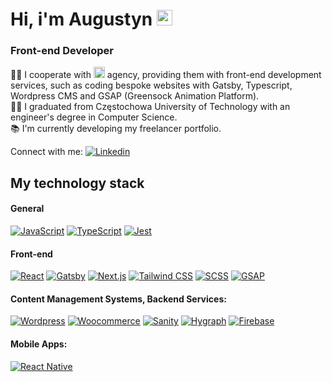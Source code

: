 <h1>
  Hi, i'm Augustyn <img src="https://media.giphy.com/media/hvRJCLFzcasrR4ia7z/giphy.gif" width="25px" height="25px">
</h1>

### Front-end Developer
<p>👨‍💻 I cooperate with <a href="https://heyguys.io/en/projects/"><img alt="Heyguys" width="18px" height="18px" src="https://heyguys.io/favicon-32x32.png?v=cc54e07872cb47e5b5b14e266c6e188e"></a> agency, providing them with front-end development services, such as coding bespoke websites with Gatsby, Typescript, Wordpress CMS and GSAP (Greensock Animation Platform).<br>
🧑‍🎓 I graduated from Częstochowa University of Technology with an engineer's degree in Computer Science.<br>
📚 I'm currently developing my freelancer portfolio.</p>

Connect with me:  [![Linkedin](https://img.shields.io/badge/linkedin-0077B5?logo=linkedin&logoColor=white&style=flat-square)](https://www.linkedin.com/in/augustynglowacki/)

## My technology stack

#### General
[![JavaScript](https://img.shields.io/badge/-JavaScript-F7DF1E?style=flat-square&logo=javascript&logoColor=white)](https://www.javascript.com/)
[![TypeScript](https://img.shields.io/badge/-TypeScript-007ACC?style=flat-square&logo=typescript&logoColor=white)](https://www.typescriptlang.org/)
[![Jest](https://img.shields.io/badge/-Jest-C21325?style=flat-square&logo=jest&logoColor=white)](https://jestjs.io/)
  
#### Front-end
[![React](https://img.shields.io/badge/-React-45b8d8?style=flat-square&logo=react&logoColor=white)](https://reactjs.org/)
[![Gatsby](https://img.shields.io/badge/Gatsby-663399?logo=gatsby&logoColor=white&style=flat-square)](https://www.gatsbyjs.com/)
[![Next.js](https://img.shields.io/badge/-Next.js-000000?style=flat-square&logo=next.js&logoColor=white)](https://nextjs.org/)
[![Tailwind CSS](https://img.shields.io/badge/Tailwind_CSS-38B2AC?style=flat-square&logo=tailwind-css&logoColor=white)](https://tailwindcss.com/)
[![SCSS](https://img.shields.io/badge/SCSS-CC6699?style=flat-square&logo=sass&logoColor=white)](https://sass-lang.com/)
[![GSAP](https://img.shields.io/badge/GSAP-88ce04?style=flat-square&logo=gsap&logoColor=white)](https://greensock.com/gsap/)


#### Content Management Systems, Backend Services:
[![Wordpress](https://img.shields.io/badge/Wordpress-21759B?&logo=wordpress&logoColor=white&style=flat-square)](https://wordpress.org/)
[![Woocommerce](https://img.shields.io/badge/Woocommerce-96588A?&logo=woocommerce&logoColor=white&style=flat-square)](https://woocommerce.com/)
[![Sanity](https://img.shields.io/badge/Sanity-f36458?&logo=sanity&logoColor=white&style=flat-square)](https://www.sanity.io/)
[![Hygraph](https://img.shields.io/badge/Hygraph-000000?&logo=sanity&logoColor=white&style=flat-square)](https://hygraph.com/)
[![Firebase](https://img.shields.io/badge/Firebase-FFCA28?&logo=firebase&logoColor=white&style=flat-square)](https://firebase.google.com/)

#### Mobile Apps:
[![React Native](https://img.shields.io/badge/-React%20Native-45b8d8?style=flat-square&logo=react&logoColor=white)](https://reactnative.dev/)

<h2></h2>
<img src="https://github-readme-stats.vercel.app/api/top-langs/?username=augustynglowacki&layout=compact&theme=synthwave&langs_count=4#" alt=""/>
<img src="https://user-images.githubusercontent.com/71926817/179848450-0ff57b35-6c23-4754-aa86-5052ab615356.gif" alt=""/>
